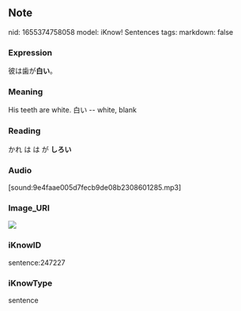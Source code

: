 ## Note
nid: 1655374758058
model: iKnow! Sentences
tags: 
markdown: false

### Expression
彼は歯が<b>白い</b>。

### Meaning
His teeth are white.
白い -- white, blank

### Reading
かれ は は が <b>しろい</b>

### Audio
[sound:9e4faae005d7fecb9de08b2308601285.mp3]

### Image_URI
<img src="915fdca158035f1c2b8bcdc87d1cd9eb.jpg">

### iKnowID
sentence:247227

### iKnowType
sentence

